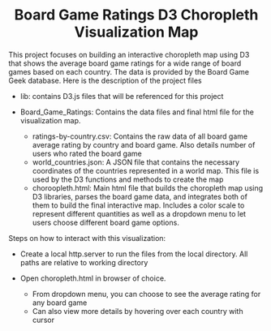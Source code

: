 <h1 align="center">Board Game Ratings D3 Choropleth Visualization Map</h1>

This project focuses on building an interactive choropleth map using D3 that shows the average board game ratings for a wide range of board games based on each country. The data is provided by the Board Game Geek database. Here is the description of the project files

- lib: contains D3.js files that will be referenced for this project

- Board_Game_Ratings: Contains the data files and final html file for the visualization map.
  - ratings-by-country.csv: Contains the raw data of all board game average rating by country and board game. Also details number of users who rated the board game
  - world_countries.json: A JSON file that contains the necessary coordinates of the countries represented in a world map. This file is used by the D3 functions and methods to create the map
  - choroopleth.html: Main html file that builds the choropleth map using D3 libraries, parses the board game data, and integrates both of them to build the final interactive map. Includes a color scale to represent different quantities as well as a dropdown menu to let users choose different board game options.

Steps on how to interact with this visualization:

- Create a local http.server to run the files from the local directory. All paths are relative to working directory

- Open choropleth.html in browser of choice.
  - From dropdown menu, you can choose to see the average rating for any board game
  - Can also view more details by hovering over each country with cursor
